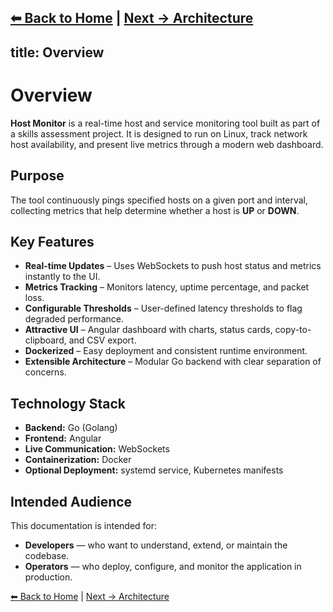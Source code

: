 [⬅ Back to Home](./) | [Next → Architecture](architecture.md)
---

## title: Overview

# Overview

**Host Monitor** is a real-time host and service monitoring tool built as part of a skills assessment project.
It is designed to run on Linux, track network host availability, and present live metrics through a modern web dashboard.

## Purpose

The tool continuously pings specified hosts on a given port and interval, collecting metrics that help determine whether a host is **UP** or **DOWN**.

## Key Features

* **Real-time Updates** – Uses WebSockets to push host status and metrics instantly to the UI.
* **Metrics Tracking** – Monitors latency, uptime percentage, and packet loss.
* **Configurable Thresholds** – User-defined latency thresholds to flag degraded performance.
* **Attractive UI** – Angular dashboard with charts, status cards, copy-to-clipboard, and CSV export.
* **Dockerized** – Easy deployment and consistent runtime environment.
* **Extensible Architecture** – Modular Go backend with clear separation of concerns.

## Technology Stack

* **Backend:** Go (Golang)
* **Frontend:** Angular
* **Live Communication:** WebSockets
* **Containerization:** Docker
* **Optional Deployment:** systemd service, Kubernetes manifests

## Intended Audience

This documentation is intended for:

* **Developers** — who want to understand, extend, or maintain the codebase.
* **Operators** — who deploy, configure, and monitor the application in production.

[⬅ Back to Home](./) | [Next → Architecture](architecture.md)
